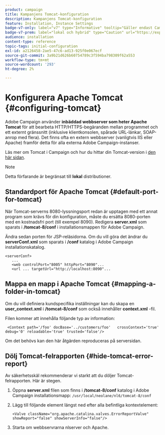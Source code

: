 ```yaml
---
product: campaign
title: Kampanjens Tomcat-konfiguration
description: Kampanjens Tomcat-konfiguration
feature: Installation, Instance Settings
badge-v7-only: label="v7" type="Informative" tooltip="Gäller endast Campaign Classic v7"
badge-v7-prem: label="lokal och hybrid" type="Caution" url="https://experienceleague.adobe.com/docs/campaign-classic/using/installing-campaign-classic/architecture-and-hosting-models/hosting-models-lp/hosting-models.html?lang=sv" tooltip="Gäller endast lokala och hybrida driftsättningar"
audience: installation
content-type: reference
topic-tags: initial-configuration
exl-id: a2126458-2ae5-47c6-ad13-925f0e067ecf
source-git-commit: 3a9b21d626b60754789c3f594ba798309f62a553
workflow-type: tm+mt
source-wordcount: '293'
ht-degree: 2%

---
```


# Konfigurera Apache Tomcat {#configuring-tomcat}



Adobe Campaign använder **inbäddad webbserver som heter Apache Tomcat** för att bearbeta HTTP/HTTPS-begäranden mellan programmet och ett externt gränssnitt (inklusive klientkonsolen, spårade URL-länkar, SOAP-anrop med flera). Det finns ofta en extern webbserver (vanligtvis IIS eller Apache) framför detta för alla externa Adobe Campaign-instanser.

Läs mer om Tomcat i Campaign och hur du hittar din Tomcat-version i [den här sidan](../../production/using/locate-tomcat-version.md).

>[!NOTE]
>
>Detta förfarande är begränsat till **lokal** distributioner.
>

## Standardport för Apache Tomcat {#default-port-for-tomcat}

När Tomcat-serverns 8080-lyssningsport redan är upptagen med ett annat program som krävs för din konfiguration, måste du ersätta 8080-porten med en kostnadsfri port (till exempel 8090). Redigera **server.xml** som sparats i **/tomcat-8/conf** i installationsmappen för Adobe Campaign.

Ändra sedan porten för JSP-reläsidorna. Om du vill göra det ändrar du **serverConf.xml** som sparats i **/conf** katalog i Adobe Campaign installationskatalog.

```
<serverConf>
   ...
   <web controlPort="8005" httpPort="8090"...
   <url ... targetUrl="http://localhost:8090"...
```

## Mappa en mapp i Apache Tomcat {#mapping-a-folder-in-tomcat}

Om du vill definiera kundspecifika inställningar kan du skapa en **user_context.xml** i **/tomcat-8/conf** som också innehåller **context.xml** -fil.

Filen kommer att innehålla följande typ av information:

```
 <Context path='/foo' docBase='../customers/foo'   crossContext='true' debug='0' reloadable='true' trusted='false'/>
```

Om det behövs kan den här åtgärden reproduceras på serversidan.

## Dölj Tomcat-felrapporten {#hide-tomcat-error-report}

Av säkerhetsskäl rekommenderar vi starkt att du döljer Tomcat-felrapporten. Här är stegen.

1. Öppna **server.xml** filen som finns i **/tomcat-8/conf** katalog i Adobe Campaign installationsmapp:  `/usr/local/neolane/nl6/tomcat-8/conf`
1. Lägg till följande element längst ned efter alla befintliga kontextelement:

   ```
   <Valve className="org.apache.catalina.valves.ErrorReportValve" showReport="false" showServerInfo="false"/>
   ```

1. Starta om webbservrarna nlserver och Apache.
